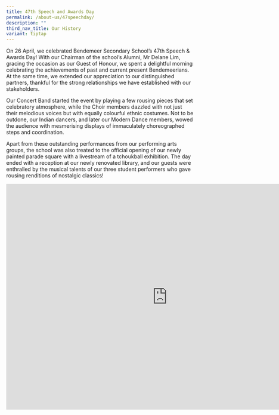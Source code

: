 ```yaml
---
title: 47th Speech and Awards Day
permalink: /about-us/47speechday/
description: ""
third_nav_title: Our History
variant: tiptap
---
```

<p>On 26 April, we celebrated Bendemeer Secondary School’s 47th Speech &amp;
Awards Day! With our Chairman of the school’s Alumni, Mr Delane Lim, gracing
the occasion as our Guest of Honour, we spent a delightful morning celebrating
the achievements of past and current present Bendemeerians. At the same
time, we extended our appreciation to our distinguished partners, thankful
for the strong relationships we have established with our stakeholders.</p>
<p>Our Concert Band started the event by playing a few rousing pieces that
set celebratory atmosphere, while the Choir members dazzled with not just
their melodious voices but with equally colourful ethnic costumes. Not
to be outdone, our Indian dancers, and later our Modern Dance members,
wowed the audience with mesmerising displays of immaculately choreographed
steps and coordination.</p>
<p>Apart from these outstanding performances from our performing arts groups,
the school was also treated to the official opening of our newly painted
parade square with a livestream of a tchoukball exhibition. The day ended
with a reception at our newly renovated library, and our guests were enthralled
by the musical talents of our three student performers who gave rousing
renditions of nostalgic classics!</p>
<div class="iframe-wrapper">
<iframe height="605" width="864" allowfullscreen="true" frameborder="0" src="https://docs.google.com/presentation/d/e/2PACX-1vTHnIOD-bZA-U8QOjkOwRkpjQsmE1Avs6OwOuRqpFxc2SqDTRn3K-9VtLNSppoqJgh9J3jiGADJFCVA/embed?start=false&amp;loop=false&amp;delayms=3000"></iframe>
</div>
<p></p>